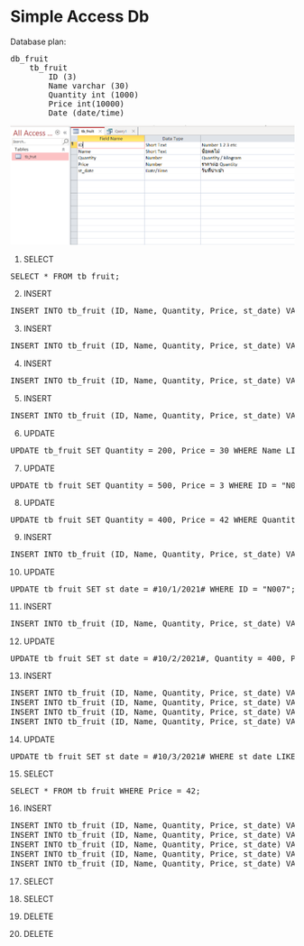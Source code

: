 # Simple Access Db

Database plan: 
<pre>
db_fruit
	tb_fruit
		ID (3)
		Name varchar (30)
		Quantity int (1000)
		Price int(10000)
		Date (date/time)
</pre>
![alt text](Week14/Work_Database/snapshot/db_design.png)

1.	SELECT
<pre>
SELECT * FROM tb_fruit;
</pre>
<!-- ![alt text](http://url/to/img.png) -->

2. INSERT
<pre>
INSERT INTO tb_fruit (ID, Name, Quantity, Price, st_date) VALUES ( "N003", "ละมุด", 40, 25, #6-7-2021# );
</pre>
 
3.	INSERT 
<pre>
INSERT INTO tb_fruit (ID, Name, Quantity, Price, st_date) VALUES ( "N004", "ลำไย", 100, 4, #6-9-2021# ); 
</pre>

4.	INSERT 
<pre>
INSERT INTO tb_fruit (ID, Name, Quantity, Price, st_date) VALUES ( "N004", "ลำไย", 100, 4, #6-9-2021# ); 
</pre>

5.	INSERT 
<pre>
INSERT INTO tb_fruit (ID, Name, Quantity, Price, st_date) VALUES ( "N006", "ส้มเขียวหวาน สายน้ำผึ้ง เบอร์ 5", 120, 65, #25-9-2021# ) ; 
</pre>


6.	UPDATE 
<pre>
UPDATE tb_fruit SET Quantity = 200, Price = 30 WHERE Name LIKE "แอปเปิ้ล"; 
</pre>

7.	UPDATE 
<pre>
UPDATE tb_fruit SET Quantity = 500, Price = 3 WHERE ID = "N004"; 
</pre>

8. UPDATE 
<pre>
UPDATE tb_fruit SET Quantity = 400, Price = 42 WHERE Quantity = 170; 
</pre>

9.	INSERT 
<pre>
INSERT INTO tb_fruit (ID, Name, Quantity, Price, st_date) VALUES ( "N007", "ส้มเขียวหวาน สายน้ำผึ้ง เบอร์ 6", 100, 75, #25-9-2021# ) ; 
</pre>

10.	UPDATE 
<pre>
UPDATE tb_fruit SET st_date = #10/1/2021# WHERE ID = "N007"; 
</pre>

11.	INSERT 
<pre>
INSERT INTO tb_fruit (ID, Name, Quantity, Price, st_date) VALUES ( "N008", "ส้มโอ ขาวน้ำผึ้ง - เล็ก", 50, 40, #25-9-2021# ); 
</pre>

12.	UPDATE 
<pre>
UPDATE tb_fruit SET st_date = #10/2/2021#, Quantity = 400, Price=42 WHERE ID = "N008"; 
</pre>


13.  INSERT

<pre>
INSERT INTO tb_fruit (ID, Name, Quantity, Price, st_date) VALUES ( "N009", "ลำไย", 50, 4, #3-10-2021# );
INSERT INTO tb_fruit (ID, Name, Quantity, Price, st_date) VALUES ( "N010", "ส้มโอ ขาวน้ำผึ้ง - เล็ก", 20, 40, #3-10-2021# );
INSERT INTO tb_fruit (ID, Name, Quantity, Price, st_date) VALUES ( "N011", "ส้มเขียวหวาน สายน้ำผึ้ง เบอร์ 5", 60, 65, #3-10-2021#  );
INSERT INTO tb_fruit (ID, Name, Quantity, Price, st_date) VALUES ( "N012", "ส้มเขียวหวาน สายน้ำผึ้ง เบอร์ 6", 600, 75, #3-10-2021# ) ;
</pre>


14.	UPDATE 
<pre>
UPDATE tb_fruit SET st_date = #10/3/2021# WHERE st_date LIKE #3-10-2021# 
</pre>

15. SELECT
<pre>
SELECT * FROM tb_fruit WHERE Price = 42;
</pre>

16. INSERT
<pre>
INSERT INTO tb_fruit (ID, Name, Quantity, Price, st_date) VALUES ( "N013", "กระท้อนทับทิม – เบอร์กลาง", 77, 18, #10-3-2021# );
INSERT INTO tb_fruit (ID, Name, Quantity, Price, st_date) VALUES ( "N014", "ขนุนทองประเสริฐ", 220, 15, #10-3-2021# );
INSERT INTO tb_fruit (ID, Name, Quantity, Price, st_date) VALUES ( "N015", "กระท้อนทับทิม – เบอร์กลาง", 50, 4, #10-3-2021# );
INSERT INTO tb_fruit (ID, Name, Quantity, Price, st_date) VALUES ( "N016", "กระท้อนทับทิม – เบอร์กลาง", 50, 4, #10-3-2021# );
INSERT INTO tb_fruit (ID, Name, Quantity, Price, st_date) VALUES ( "N017", "กระท้อนทับทิม – เบอร์กลาง", 50, 4, #10-3-2021# );
</pre>

17. SELECT

18. SELECT

19. DELETE

20. DELETE